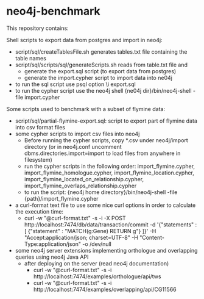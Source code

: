 # neo4j-benchmark
This repository contains:

Shell scripts to export data from postgres and import in neo4j:
* script/sql/createTablesFile.sh generates tables.txt file containing the table names 
* script/sql/scripts/sql/generateScripts.sh reads from table.txt file and
  * generate the export.sql script (to export data from postgres)
  * generate the import.cypher script to import data into ne04j
* to run the sql script use psql option \i export.sql 
* to run the cypher script use the neo4j shell {ne04j dir}/bin/neo4j-shell -file import.cypher

Some scripts used to benchmark with a subset of flymine data:
* script/sql/partial-flymine-export.sql: script to export part of flymine data into csv format files
* some cypher scripts to import csv files into neo4j
  * Before running the cypher scripts, copy *.csv under neo4j/import directory (or in neo4j.conf uncomment dbms.directories.import=import to load files from anywhere in filesystem)
  * run the cypher scripts in the following order: import_flymine.cypher, import_flymine_homologue.cypher, import_flymine_location.cypher, import_flymine_located_on_relationship.cypher, import_flymine_overlaps_relationship.cypher
  * to run the script: {neo4j home directory}/bin/neo4j-shell -file {path}/import_flymine.cypher
* a curl-format text file to use some nice curl options in order to calculate the execution time:
    * curl -w "@curl-format.txt" -s -i -X POST http://localhost:7474/db/data/transaction/commit -d '{"statements" : [ {"statement" : "MATCH(g:Gene) RETURN g"} ]}' -H "Accept:application/json; charset=UTF-8" -H "Content-Type:application/json" -o /dev/null
* some neo4j server extensions implementing orthologue and overlapping queries using neo4j Java API
  * after deploying on the server (read neo4j documentation)
    * curl -w "@curl-format.txt" -s -i http://localhost:7474/examples/orthologue/api/tws
    * curl -w "@curl-format.txt" -s -i http://localhost:7474/examples/overlapping/api/CG11566
